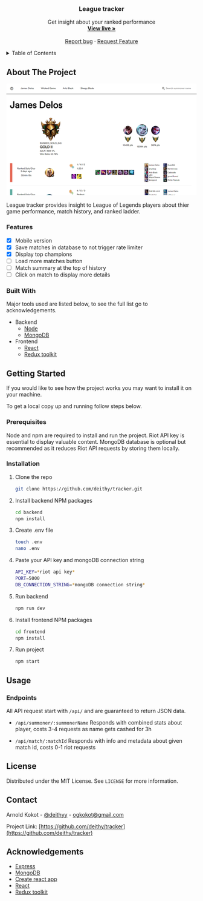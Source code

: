 <br />
<p align="center">

  <h3 align="center">League tracker</h3>

  <p align="center">
    Get insight about your ranked performance
    <br />
    <a href="https://tracker.deithy.me/"><strong>View live »</strong></a>
    <br />
    <br />
    <a href="https://github.com/deithy/tracker/issues">Report bug</a>
    ·
    <a href="https://github.com/deithy/tracker/issues">Request Feature</a>
  </p>
</p>

<!-- TABLE OF CONTENTS -->
<details>
  <summary>Table of Contents</summary>
  <ol>
    <li>
      <a href="#about-the-project">About The Project</a>
      <ul>
        <li><a href="#features">Features</a></li>
        <li><a href="#built-with">Built With</a></li>
      </ul>
    </li>
    <li>
      <a href="#getting-started">Getting Started</a>
      <ul>
        <li><a href="#prerequisites">Prerequisites</a></li>
        <li><a href="#installation">Installation</a></li>
      </ul>
    </li>
    <li>
      <a href="#usage">Usage</a>
      <ul>
        <li><a href="#endpoints">Endpoints</a></li>
      </ul>
    </li>
    <li><a href="#license">License</a></li>
    <li><a href="#contact">Contact</a></li>
    <li><a href="#acknowledgements">Acknowledgements</a></li>
  </ol>
</details>

## About The Project

[![Preview image](preview.png)](https://tracker.deithy.me)

League tracker provides insight to League of Legends players about thier game performance, match history, and ranked ladder.

### Features

- [x] Mobile version
- [x] Save matches in database to not trigger rate limiter
- [x] Display top champions
- [ ] Load more matches button
- [ ] Match summary at the top of history
- [ ] Click on match to display more details

### Built With

Major tools used are listed below, to see the full list go to acknowledgements.

- Backend
  - [Node](https://nodejs.org/en/)
  - [MongoDB](https://www.mongodb.com/)
- Frontend
  - [React](https://reactjs.org/)
  - [Redux toolkit](https://redux-toolkit.js.org/)

## Getting Started

If you would like to see how the project works you may want to install it on your machine.

To get a local copy up and running follow steps below.

### Prerequisites

Node and npm are required to install and run the project. Riot API key is essential to display
valuable content. MongoDB database is optional but recommended as it reduces Riot API requests by
storing them locally.

### Installation

1. Clone the repo
   ```sh
   git clone https://github.com/deithy/tracker.git
   ```
2. Install backend NPM packages
   ```sh
   cd backend
   npm install
   ```
3. Create .env file
   ```sh
   touch .env
   nano .env
   ```
4. Paste your API key and mongoDB connection string
   ```sh
   API_KEY=*riot api key*
   PORT=5000
   DB_CONNECTION_STRING=*mongoDB connection string*
   ```
5. Run backend
   ```sh
   npm run dev
   ```
6. Install frontend NPM packages
   ```sh
   cd frontend
   npm install
   ```
7. Run project
   ```sh
   npm start
   ```

## Usage

### Endpoints

All API request start with `/api/` and are guaranteed to return JSON data.

- `/api/summoner/:summonerName`
  Responds with combined stats about player, costs 3-4 requests as name gets cashed for 3h

- `/api/match/:matchId`
  Responds with info and metadata about given match id, costs 0-1 riot requests

## License

Distributed under the MIT License. See `LICENSE` for more information.

## Contact

Arnold Kokot - [@deithyy](https://twitter.com/deithyy) - ogkokot@gmail.com

Project Link: [https://github.com/deithy/tracker](https://github.com/deithy/tracker)

## Acknowledgements

- [Express](https://expressjs.com/)
- [MongoDB](https://www.mongodb.com/)
- [Create react app](https://create-react-app.dev/)
- [React](https://reactjs.org/)
- [Redux toolkit](https://redux-toolkit.js.org/)
